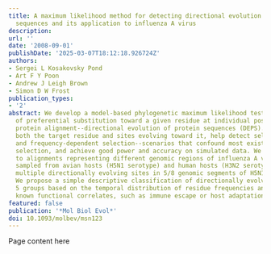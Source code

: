 ```yaml
---
title: A maximum likelihood method for detecting directional evolution in protein
  sequences and its application to influenza A virus
description:
url: ''
date: '2008-09-01'
publishDate: '2025-03-07T18:12:18.926724Z'
authors:
- Sergei L Kosakovsky Pond
- Art F Y Poon
- Andrew J Leigh Brown
- Simon D W Frost
publication_types:
- '2'
abstract: We develop a model-based phylogenetic maximum likelihood test for evidence
  of preferential substitution toward a given residue at individual positions of a
  protein alignment--directional evolution of protein sequences (DEPS). DEPS can identify
  both the target residue and sites evolving toward it, help detect selective sweeps
  and frequency-dependent selection--scenarios that confound most existing tests for
  selection, and achieve good power and accuracy on simulated data. We applied DEPS
  to alignments representing different genomic regions of influenza A virus (IAV),
  sampled from avian hosts (H5N1 serotype) and human hosts (H3N2 serotype), and identified
  multiple directionally evolving sites in 5/8 genomic segments of H5N1 and H3N2 IAV.
  We propose a simple descriptive classification of directionally evolving sites into
  5 groups based on the temporal distribution of residue frequencies and document
  known functional correlates, such as immune escape or host adaptation.
featured: false
publication: '*Mol Biol Evol*'
doi: 10.1093/molbev/msn123
---
```


Page content here